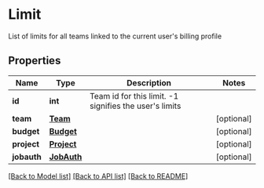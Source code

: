 # Limit

List of limits for all teams linked to the current user's billing profile
## Properties
Name | Type | Description | Notes
------------ | ------------- | ------------- | -------------
**id** | **int** | Team id for this limit. -1 signifies the user&#39;s limits | 
**team** | [**Team**](Team.md) |  | [optional] 
**budget** | [**Budget**](Budget.md) |  | [optional] 
**project** | [**Project**](Project.md) |  | [optional] 
**jobauth** | [**JobAuth**](JobAuth.md) |  | [optional] 

[[Back to Model list]](../README.md#documentation-for-models) [[Back to API list]](../README.md#documentation-for-api-endpoints) [[Back to README]](../README.md)


